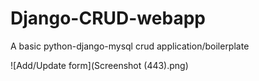 # Django-CRUD-webapp
A basic python-django-mysql crud application/boilerplate

![Add/Update form](Screenshot (443).png)
